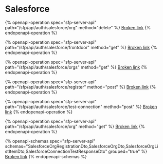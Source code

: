 # Salesforce

{% openapi-operation spec="sfp-server-api" path="/sfp/api/auth/salesforce/org" method="delete" %}
[Broken link](broken-reference)
{% endopenapi-operation %}

{% openapi-operation spec="sfp-server-api" path="/sfp/api/auth/salesforce/frontdoor" method="get" %}
[Broken link](broken-reference)
{% endopenapi-operation %}

{% openapi-operation spec="sfp-server-api" path="/sfp/api/auth/salesforce/orgs" method="get" %}
[Broken link](broken-reference)
{% endopenapi-operation %}

{% openapi-operation spec="sfp-server-api" path="/sfp/api/auth/salesforce/register" method="post" %}
[Broken link](broken-reference)
{% endopenapi-operation %}

{% openapi-operation spec="sfp-server-api" path="/sfp/api/auth/salesforce/test-connection" method="post" %}
[Broken link](broken-reference)
{% endopenapi-operation %}

{% openapi-operation spec="sfp-server-api" path="/sfp/api/auth/salesforce/org" method="get" %}
[Broken link](broken-reference)
{% endopenapi-operation %}

{% openapi-schemas spec="sfp-server-api" schemas="SalesforceOrgRegistrationDto,SalesforceOrgDto,SalesforceOrgListItemDto,SalesforceConnectionTestResponseDto" grouped="true" %}
[Broken link](broken-reference)
{% endopenapi-schemas %}
